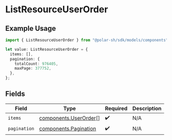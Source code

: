 # ListResourceUserOrder

## Example Usage

```typescript
import { ListResourceUserOrder } from "@polar-sh/sdk/models/components";

let value: ListResourceUserOrder = {
  items: [],
  pagination: {
    totalCount: 976405,
    maxPage: 377752,
  },
};
```

## Fields

| Field                                                          | Type                                                           | Required                                                       | Description                                                    |
| -------------------------------------------------------------- | -------------------------------------------------------------- | -------------------------------------------------------------- | -------------------------------------------------------------- |
| `items`                                                        | [components.UserOrder](../../models/components/userorder.md)[] | :heavy_check_mark:                                             | N/A                                                            |
| `pagination`                                                   | [components.Pagination](../../models/components/pagination.md) | :heavy_check_mark:                                             | N/A                                                            |